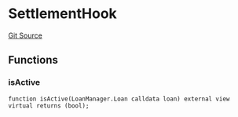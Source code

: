# SettlementHook
[Git Source](https://github.com/AstariaXYZ/starport/blob/75a84b0e30f9e2164d22fbf3939027de06a1ea1a/src/hooks/SettlementHook.sol)


## Functions
### isActive


```solidity
function isActive(LoanManager.Loan calldata loan) external view virtual returns (bool);
```

